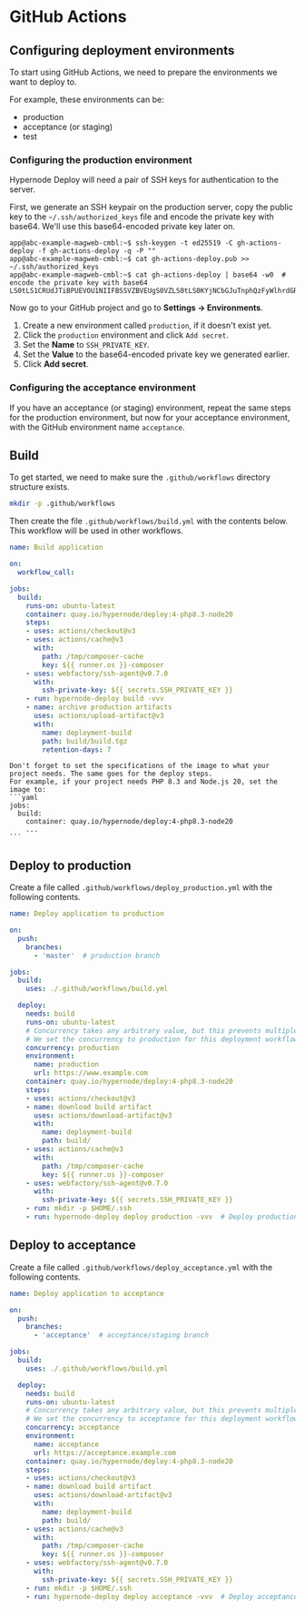 # GitHub Actions

## Configuring deployment environments

To start using GitHub Actions, we need to prepare the environments we want to deploy to.

For example, these environments can be:

- production
- acceptance (or staging)
- test

### Configuring the production environment

Hypernode Deploy will need a pair of SSH keys for authentication to the server.

First, we generate an SSH keypair on the production server, copy the public key to the `~/.ssh/authorized_keys` file
and encode the private key with base64. We'll use this base64-encoded private key later on.

```console
app@abc-example-magweb-cmbl:~$ ssh-keygen -t ed25519 -C gh-actions-deploy -f gh-actions-deploy -q -P ""
app@abc-example-magweb-cmbl:~$ cat gh-actions-deploy.pub >> ~/.ssh/authorized_keys
app@abc-example-magweb-cmbl:~$ cat gh-actions-deploy | base64 -w0  # encode the private key with base64
LS0tLS1CRUdJTiBPUEVOU1NIIFBSSVZBVEUgS0VZLS0tLS0KYjNCbGJuTnphQzFyWlhrdGRqRUFBQUFBQkc1dmJtV...
```

Now go to your GitHub project and go to **Settings -> Environments**.

1. Create a new environment called `production`, if it doesn't exist yet.
1. Click the `production` environment and click `Add secret`.
1. Set the **Name** to `SSH_PRIVATE_KEY`.
1. Set the **Value** to the base64-encoded private key we generated earlier.
1. Click **Add secret**.

### Configuring the acceptance environment

If you have an acceptance (or staging) environment, repeat the same steps for the production environment, but now for
your acceptance environment, with the GitHub environment name `acceptance`.

## Build

To get started, we need to make sure the `.github/workflows` directory structure exists.

```bash
mkdir -p .github/workflows
```

Then create the file `.github/workflows/build.yml` with the contents below.
This workflow will be used in other workflows.

```yaml
name: Build application

on:
  workflow_call:

jobs:
  build:
    runs-on: ubuntu-latest
    container: quay.io/hypernode/deploy:4-php8.3-node20
    steps:
    - uses: actions/checkout@v3
    - uses: actions/cache@v3
      with:
        path: /tmp/composer-cache
        key: ${{ runner.os }}-composer
    - uses: webfactory/ssh-agent@v0.7.0
      with:
        ssh-private-key: ${{ secrets.SSH_PRIVATE_KEY }}
    - run: hypernode-deploy build -vvv
    - name: archive production artifacts
      uses: actions/upload-artifact@v3
      with:
        name: deployment-build
        path: build/build.tgz
        retention-days: 7
```

````{note}
Don't forget to set the specifications of the image to what your project needs. The same goes for the deploy steps.
For example, if your project needs PHP 8.3 and Node.js 20, set the image to:
```yaml
jobs:
  build:
    container: quay.io/hypernode/deploy:4-php8.3-node20
    ...
```
````

## Deploy to production

Create a file called `.github/workflows/deploy_production.yml` with the following contents.

```yaml
name: Deploy application to production

on:
  push:
    branches:
      - 'master'  # production branch

jobs:
  build:
    uses: ./.github/workflows/build.yml

  deploy:
    needs: build
    runs-on: ubuntu-latest
    # Concurrency takes any arbitrary value, but this prevents multiple deployments happening at the same time.
    # We set the concurrency to production for this deployment workflow.
    concurrency: production
    environment:
      name: production
      url: https://www.example.com
    container: quay.io/hypernode/deploy:4-php8.3-node20
    steps:
    - uses: actions/checkout@v3
    - name: download build artifact
      uses: actions/download-artifact@v3
      with:
        name: deployment-build
        path: build/
    - uses: actions/cache@v3
      with:
        path: /tmp/composer-cache
        key: ${{ runner.os }}-composer
    - uses: webfactory/ssh-agent@v0.7.0
      with:
        ssh-private-key: ${{ secrets.SSH_PRIVATE_KEY }}
    - run: mkdir -p $HOME/.ssh
    - run: hypernode-deploy deploy production -vvv  # Deploy production stage defined in deploy.php
```

## Deploy to acceptance

Create a file called `.github/workflows/deploy_acceptance.yml` with the following contents.

```yaml
name: Deploy application to acceptance

on:
  push:
    branches:
      - 'acceptance'  # acceptance/staging branch

jobs:
  build:
    uses: ./.github/workflows/build.yml

  deploy:
    needs: build
    runs-on: ubuntu-latest
    # Concurrency takes any arbitrary value, but this prevents multiple deployments happening at the same time.
    # We set the concurrency to acceptance for this deployment workflow.
    concurrency: acceptance
    environment:
      name: acceptance
      url: https://acceptance.example.com
    container: quay.io/hypernode/deploy:4-php8.3-node20
    steps:
    - uses: actions/checkout@v3
    - name: download build artifact
      uses: actions/download-artifact@v3
      with:
        name: deployment-build
        path: build/
    - uses: actions/cache@v3
      with:
        path: /tmp/composer-cache
        key: ${{ runner.os }}-composer
    - uses: webfactory/ssh-agent@v0.7.0
      with:
        ssh-private-key: ${{ secrets.SSH_PRIVATE_KEY }}
    - run: mkdir -p $HOME/.ssh
    - run: hypernode-deploy deploy acceptance -vvv  # Deploy acceptance/staging stage defined in deploy.php
```
